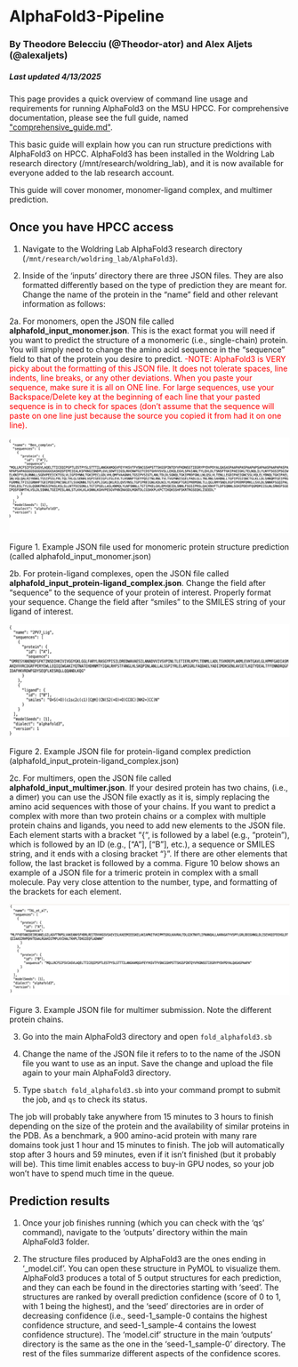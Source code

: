 # AlphaFold3-Pipeline
### By Theodore Belecciu (@Theodor-ator) and Alex Aljets (@alexaljets)
##### Last updated 4/13/2025

This page provides a quick overview of command line usage and requirements for running AlphaFold3 on the MSU HPCC. For comprehensive documentation, please see the full guide, named ["comprehensive_guide.md"](https://github.com/WoldringLabMSU/AlphaFold3-Pipeline/blob/main/comprehensive_guide.md).

This basic guide will explain how you can run structure predictions with AlphaFold3 on HPCC. AlphaFold3 has been installed in the Woldring Lab research directory (/mnt/research/woldring_lab), and it is now available for everyone added to the lab research account. 

This guide will cover monomer, monomer-ligand complex, and multimer prediction.

## Once you have HPCC access

1. Navigate to the Woldring Lab AlphaFold3 research directory (`/mnt/research/woldring_lab/AlphaFold3`).  

2. Inside of the ‘inputs’ directory there are three JSON files. They are also formatted differently based on the type of prediction they are meant for. Change the name of the protein in the “name” field and other relevant information as follows:

2a. For monomers, open the JSON file called **alphafold_input_monomer.json**. 
This is the exact format you will need if you want to predict the structure of a monomeric (i.e., single-chain) protein. You will simply need to change the amino acid sequence in the “sequence” field to that of the protein you desire to predict. 
<span style="color: red;">-NOTE: AlphaFold3 is VERY picky about the formatting of this JSON file. It does not tolerate spaces, line indents, line breaks, or any other deviations. When you paste your sequence, make sure it is all on ONE line. For large sequences, use your Backspace/Delete key at the beginning of each line that your pasted sequence is in to check for spaces (don’t assume that the sequence will paste on one line just because the source you copied it from had it on one line). </span>

![Alt text](https://github.com/WoldringLabMSU/AlphaFold3-Pipeline/blob/main/pictures/ss4.png)

Figure 1. Example JSON file used for monomeric protein structure prediction (called alphafold_input_monomer.json) 

2b. For protein-ligand complexes, open the JSON file called **alphafold_input_protein-ligand_complex.json**. 
Change the field after “sequence” to the sequence of your protein of interest. Properly format your sequence. 
Change the field after “smiles” to the SMILES string of your ligand of interest.

![Alt text](https://github.com/WoldringLabMSU/AlphaFold3-Pipeline/blob/main/pictures/ss8.png)

Figure 2. Example JSON file for protein-ligand complex prediction (alphafold_input_protein-ligand_complex.json) 

2c. For multimers, open the JSON file called **alphafold_input_multimer.json**. 
If your desired protein has two chains, (i.e., a dimer) you can use the JSON file exactly as it is, simply replacing the amino acid sequences with those of your chains.
If you want to predict a complex with more than two protein chains or a complex with multiple protein chains and ligands, you need to add new elements to the JSON file. Each element starts with a bracket “{“, is followed by a label (e.g., “protein”), which is followed by an ID (e.g., [“A”], [“B”], etc.), a sequence or SMILES string, and it ends with a closing bracket “}”. If there are other elements that follow, the last bracket is followed by a comma. Figure 10 below shows an example of a JSON file for a trimeric protein in complex with a small molecule. Pay very close attention to the number, type, and formatting of the brackets for each element. 

![Alt text](https://github.com/WoldringLabMSU/AlphaFold3-Pipeline/blob/main/pictures/ss9.png)

Figure 3. Example JSON file for multimer submission. Note the different protein chains. 

3. Go into the main AlphaFold3 directory and open `fold_alphafold3.sb` 

4. Change the name of the JSON file it refers to to the name of the JSON file you want to use as an input. Save the change and upload the file again to your main AlphaFold3 directory.

5. Type `sbatch fold_alphafold3.sb` into your command prompt to submit the job, and `qs` to check its status.  

The job will probably take anywhere from 15 minutes to 3 hours to finish depending on the size of the protein and the availability of similar proteins in the PDB. As a benchmark, a 900 amino-acid protein with many rare domains took just 1 hour and 15 minutes to finish. The job will automatically stop after 3 hours and 59 minutes, even if it isn’t finished (but it probably will be). This time limit enables access to buy-in GPU nodes, so your job won’t have to spend much time in the queue.  


## Prediction results 

1. Once your job finishes running (which you can check with the ‘qs’ command), navigate to the ‘outputs’ directory within the main AlphaFold3 folder. 

2. The structure files produced by AlphaFold3 are the ones ending in ‘_model.cif’. You can open these structure in PyMOL to visualize them. AlphaFold3 produces a total of 5 output structures for each prediction, and they can each be found in the directories starting with ‘seed’. The structures are ranked by overall prediction confidence (score of 0 to 1, with 1 being the highest), and the ‘seed’ directories are in order of decreasing confidence (i.e., seed-1_sample-0 contains the highest confidence structure, and seed-1_sample-4 contains the lowest confidence structure). The ‘model.cif’ structure in the main ‘outputs’ directory is the same as the one in the ‘seed-1_sample-0’ directory. The rest of the files summarize different aspects of the confidence scores.
